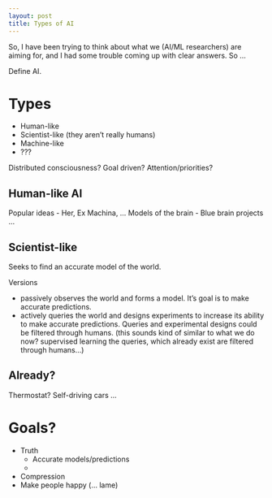 ```yaml
---
layout: post
title: Types of AI
---
```


So, I have been trying to think about what we (AI/ML researchers) are aiming for, and I had some trouble coming up with clear answers. So …

Define AI.


# Types
* Human-like
* Scientist-like (they aren’t really humans)
* Machine-like
* ???

Distributed consciousness? Goal driven? Attention/priorities?


## Human-like AI

Popular ideas - Her, Ex Machina, …
Models of the brain - Blue brain projects …

## Scientist-like

Seeks to find an accurate model of the world.

Versions
* passively observes the world and forms a model. It’s goal is to make accurate predictions.
* actively queries the world and designs experiments to increase its ability to make accurate predictions. Queries and experimental designs could be filtered through humans. (this sounds kind of similar to what we do now? supervised learning the queries, which already exist are filtered through humans…)



## Already?

Thermostat? Self-driving cars …


# Goals?

* Truth
	* Accurate models/predictions
	* 
* Compression
* Make people happy (… lame)